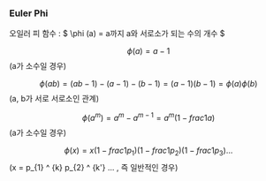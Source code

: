 <script type="text/javascript" 
src="https://cdn.mathjax.org/mathjax/latest/MathJax.js?config=TeX-AMS_HTML">
</script>
### Euler Phi

오일러 피 함수 : $ \phi (a)  = a까지 a와 서로소가 되는 수의 개수 $


$$ \phi (a) = a - 1 $$ (a가 소수일 경우)


$$ \phi (ab) = (ab - 1) - (a - 1) - (b - 1) = (a - 1)(b - 1) = \phi (a) \phi (b) $$ (a, b가 서로 서로소인 관계)


$$ \phi (a ^ {m}) = a ^ {m} - a ^ {m - 1} = a ^ {m} (1 - frac{1}{a})$$ (a가 소수일 경우)


$$ \phi (x) = x(1 - frac{1}{p_{1}})(1 - frac{1}{p_{2}})(1 - frac{1}{p_{3}}) ... $$ (x = p_{1} ^ {k} p_{2} ^ {k'} ... , 즉 일반적인 경우)